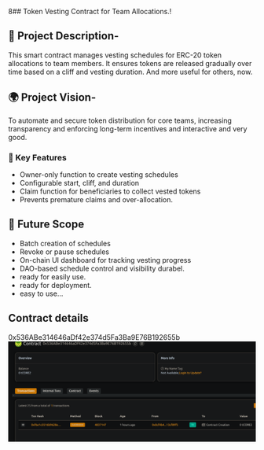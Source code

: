 8## Token Vesting Contract for Team Allocations.!

## 📖 Project Description-

This smart contract manages vesting schedules for ERC-20 token allocations to team members. It ensures tokens are released gradually over time based on a cliff and vesting duration. And more useful for others, now.

## 🌍 Project Vision-

To automate and secure token distribution for core teams, increasing transparency and enforcing long-term incentives and interactive and very good.

### 🔑 Key Features 

- Owner-only function to create vesting schedules
- Configurable start, cliff, and duration
- Claim function for beneficiaries to collect vested tokens
- Prevents premature claims and over-allocation.

## 🚀 Future Scope

- Batch creation of schedules
- Revoke or pause schedules
- On-chain UI dashboard for tracking vesting progress
- DAO-based schedule control and visibility durabel.
- ready for easily use.
- ready for deployment.
- easy to use...

## Contract details
0x536ABe314646aDf42e374d5Fa3Ba9E76B192655b![alt text](image.png)
